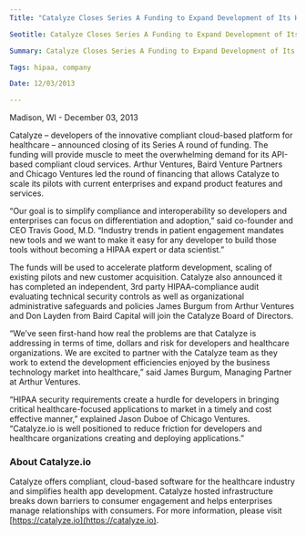 ```yaml
---
Title: "Catalyze Closes Series A Funding to Expand Development of Its Healthcare Platform"

Seotitle: Catalyze Closes Series A Funding to Expand Development of Its Healthcare Platform

Summary: Catalyze Closes Series A Funding to Expand Development of Its Healthcare Platform

Tags: hipaa, company

Date: 12/03/2013

---
```

Madison, WI - December 03, 2013

Catalyze – developers of the innovative compliant cloud-based platform for healthcare – announced closing of its Series A round of funding. The funding will provide muscle to meet the overwhelming demand for its API-based compliant cloud services. Arthur Ventures, Baird Venture Partners and Chicago Ventures led the round of financing that allows Catalyze to scale its pilots with current enterprises and expand product features and services.

“Our goal is to simplify compliance and interoperability so developers and enterprises can focus on differentiation and adoption,” said co-founder and CEO Travis Good, M.D. “Industry trends in patient engagement mandates new tools and we want to make it easy for any developer to build those tools without becoming a HIPAA expert or data scientist.”

The funds will be used to accelerate platform development, scaling of existing pilots and new customer acquisition. Catalyze also announced it has completed an independent, 3rd party HIPAA-compliance audit evaluating technical security controls as well as organizational administrative safeguards and policies James Burgum from Arthur Ventures and Don Layden from Baird Capital will join the Catalyze Board of Directors.

“We’ve seen first-hand how real the problems are that Catalyze is addressing in terms of time, dollars and risk for developers and healthcare organizations. We are excited to partner with the Catalyze team as they work to extend the development efficiencies enjoyed by the business technology market into healthcare,” said James Burgum, Managing Partner at Arthur Ventures.

“HIPAA security requirements create a hurdle for developers in bringing critical healthcare-focused applications to market in a timely and cost effective manner,” explained Jason Duboe of Chicago Ventures. “Catalyze.io is well positioned to reduce friction for developers and healthcare organizations creating and deploying applications.”

### About Catalyze.io

Catalyze offers compliant, cloud-based software for the healthcare industry and simplifies health app development. Catalyze hosted infrastructure breaks down barriers to consumer engagement and helps enterprises manage relationships with consumers. For more information, please visit [https://catalyze.io](https://catalyze.io).
